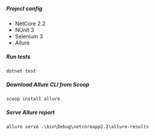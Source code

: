 ##### Project config
- NetCore 2.2
- NUnit 3
- Selenium 3
- Allure

##### Run tests
`dotnet test`

##### Download Allure CLI from Scoop
`scoop install allure`

##### Serve Allure report
`allure serve .\bin\Debug\netcoreapp2.2\allure-results`